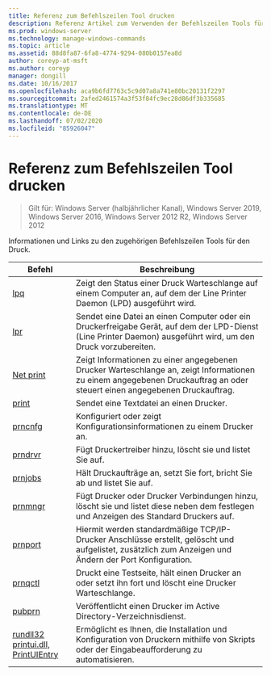 ```yaml
---
title: Referenz zum Befehlszeilen Tool drucken
description: Referenz Artikel zum Verwenden der Befehlszeilen Tools für den Druck.
ms.prod: windows-server
ms.technology: manage-windows-commands
ms.topic: article
ms.assetid: 88d8fa87-6fa8-4774-9294-080b0157ea8d
author: coreyp-at-msft
ms.author: coreyp
manager: dongill
ms.date: 10/16/2017
ms.openlocfilehash: aca9b6fd7763c5c9d07a8a741e80bc20131f2297
ms.sourcegitcommit: 2afed2461574a3f53f84fc9ec28d86df3b335685
ms.translationtype: MT
ms.contentlocale: de-DE
ms.lasthandoff: 07/02/2020
ms.locfileid: "85926047"
---
```

# <a name="print-command-line-tool-reference"></a>Referenz zum Befehlszeilen Tool drucken

> Gilt für: Windows Server (halbjährlicher Kanal), Windows Server 2019, Windows Server 2016, Windows Server 2012 R2, Windows Server 2012

Informationen und Links zu den zugehörigen Befehlszeilen Tools für den Druck.

| Befehl | Beschreibung |
|--|--|
| [lpq](lpq.md) | Zeigt den Status einer Druck Warteschlange auf einem Computer an, auf dem der Line Printer Daemon (LPD) ausgeführt wird. |
| [lpr](lpr.md) | Sendet eine Datei an einen Computer oder ein Druckerfreigabe Gerät, auf dem der LPD-Dienst (Line Printer Daemon) ausgeführt wird, um den Druck vorzubereiten. |
| [Net print](net-print.md) | Zeigt Informationen zu einer angegebenen Drucker Warteschlange an, zeigt Informationen zu einem angegebenen Druckauftrag an oder steuert einen angegebenen Druckauftrag. |
| [print](print.md) | Sendet eine Textdatei an einen Drucker. |
| [prncnfg](prncnfg.md) | Konfiguriert oder zeigt Konfigurationsinformationen zu einem Drucker an. |
| [prndrvr](prndrvr.md) | Fügt Druckertreiber hinzu, löscht sie und listet Sie auf. |
| [prnjobs](prnjobs.md) | Hält Druckaufträge an, setzt Sie fort, bricht Sie ab und listet Sie auf. |
| [prnmngr](prnmngr.md) | Fügt Drucker oder Drucker Verbindungen hinzu, löscht sie und listet diese neben dem festlegen und Anzeigen des Standard Druckers auf. |
| [prnport](prnport.md) | Hiermit werden standardmäßige TCP/IP-Drucker Anschlüsse erstellt, gelöscht und aufgelistet, zusätzlich zum Anzeigen und Ändern der Port Konfiguration. |
| [prnqctl](prnqctl.md) | Druckt eine Testseite, hält einen Drucker an oder setzt ihn fort und löscht eine Drucker Warteschlange. |
| [pubprn](pubprn.md) | Veröffentlicht einen Drucker im Active Directory-Verzeichnisdienst. |
| [rundll32 printui.dll, PrintUIEntry](rundll32-printui.md) | Ermöglicht es Ihnen, die Installation und Konfiguration von Druckern mithilfe von Skripts oder der Eingabeaufforderung zu automatisieren. |